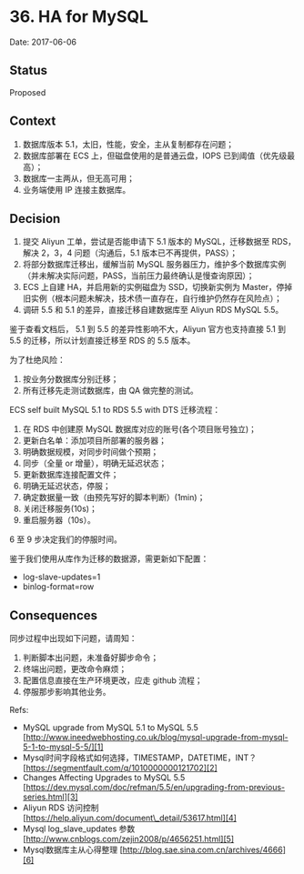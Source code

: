 # 36. HA for MySQL

Date: 2017-06-06

## Status

Proposed

## Context

1. 数据库版本 5.1，太旧，性能，安全，主从复制都存在问题；
2. 数据库部署在 ECS 上，但磁盘使用的是普通云盘，IOPS 已到阈值（优先级最高）；
3. 数据库一主两从，但无高可用；
4. 业务端使用 IP 连接主数据库。

## Decision

1. 提交 Aliyun 工单，尝试是否能申请下 5.1 版本的 MySQL，迁移数据至 RDS，解决 2，3，4 问题（沟通后，5.1 版本已不再提供，PASS）；
2. 将部分数据库迁移出，缓解当前 MySQL 服务器压力，维护多个数据库实例（并未解决实际问题，PASS，当前压力最终确认是慢查询原因）；
3. ECS 上自建 HA，并启用新的实例磁盘为 SSD，切换新实例为 Master，停掉旧实例（根本问题未解决，技术债一直存在，自行维护仍然存在风险点）；
4. 调研 5.5 和 5.1 的差异，直接迁移自建数据库至 Aliyun RDS MySQL 5.5。

鉴于查看文档后， 5.1 到 5.5 的差异性影响不大，Aliyun 官方也支持直接 5.1 到 5.5 的迁移，所以计划直接迁移至 RDS 的 5.5 版本。

为了杜绝风险：

1. 按业务分数据库分别迁移；
2. 所有迁移先走测试数据库，由 QA 做完整的测试。

ECS self built MySQL 5.1 to RDS 5.5 with DTS 迁移流程：

1. 在 RDS 中创建原 MySQL 数据库对应的账号(各个项目账号独立)；
2. 更新白名单：添加项目所部署的服务器；
3. 明确数据规模，对同步时间做个预期；
4. 同步（全量 or 增量），明确无延迟状态；
5. 更新数据库连接配置文件；
6. 明确无延迟状态，停服；
7. 确定数据量一致（由预先写好的脚本判断）(1min)；
8. 关闭迁移服务(10s)；
9. 重启服务器（10s）。

6 至 9 步决定我们的停服时间。

鉴于我们使用从库作为迁移的数据源，需更新如下配置：

* log-slave-updates=1
* binlog-format=row

## Consequences

同步过程中出现如下问题，请周知：

1. 判断脚本出问题，未准备好脚步命令；
2. 终端出问题，更改命令麻烦；
3. 配置信息直接在生产环境更改，应走 github 流程；
4. 停服那步影响其他业务。

Refs:

* MySQL upgrade from MySQL 5.1 to MySQL 5.5 [http://www.ineedwebhosting.co.uk/blog/mysql-upgrade-from-mysql-5-1-to-mysql-5-5/][1]
* Mysql时间字段格式如何选择，TIMESTAMP，DATETIME，INT？[https://segmentfault.com/q/1010000000121702][2]
* Changes Affecting Upgrades to MySQL 5.5 [https://dev.mysql.com/doc/refman/5.5/en/upgrading-from-previous-series.html][3]
* Aliyun RDS 访问控制 [https://help.aliyun.com/document\_detail/53617.html][4]
* Mysql log\_slave\_updates 参数 [http://www.cnblogs.com/zejin2008/p/4656251.html][5]
* Mysql数据库主从心得整理 [http://blog.sae.sina.com.cn/archives/4666][6]

[1]:	http://www.ineedwebhosting.co.uk/blog/mysql-upgrade-from-mysql-5-1-to-mysql-5-5/
[2]:	https://segmentfault.com/q/1010000000121702
[3]:	https://dev.mysql.com/doc/refman/5.5/en/upgrading-from-previous-series.html
[4]:	https://help.aliyun.com/document_detail/53617.html
[5]:	http://www.cnblogs.com/zejin2008/p/4656251.html
[6]:	http://blog.sae.sina.com.cn/archives/4666